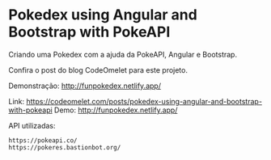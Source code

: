 # Pokedex using Angular and Bootstrap with PokeAPI

Criando uma Pokedex com a ajuda da PokeAPI, Angular e Bootstrap.

Confira o post do blog CodeOmelet para este projeto.

Demonstração: http://funpokedex.netlify.app/

Link: https://codeomelet.com/posts/pokedex-using-angular-and-bootstrap-with-pokeapi
Demo: http://funpokedex.netlify.app/

API utilizadas:
```
https://pokeapi.co/
https://pokeres.bastionbot.org/
```
